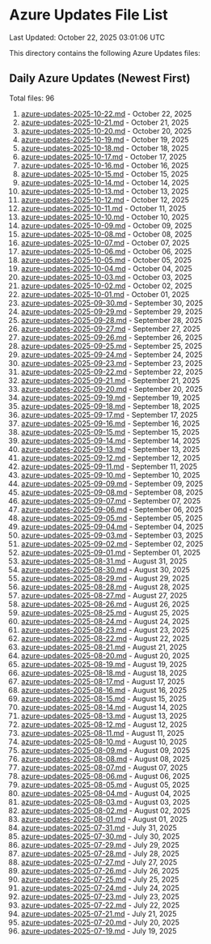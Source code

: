 # Azure Updates File List

Last Updated: October 22, 2025 03:01:06 UTC

This directory contains the following Azure Updates files:

## Daily Azure Updates (Newest First)

Total files: 96

1. [azure-updates-2025-10-22.md](./azure-updates-2025-10-22.md) - October 22, 2025
2. [azure-updates-2025-10-21.md](./azure-updates-2025-10-21.md) - October 21, 2025
3. [azure-updates-2025-10-20.md](./azure-updates-2025-10-20.md) - October 20, 2025
4. [azure-updates-2025-10-19.md](./azure-updates-2025-10-19.md) - October 19, 2025
5. [azure-updates-2025-10-18.md](./azure-updates-2025-10-18.md) - October 18, 2025
6. [azure-updates-2025-10-17.md](./azure-updates-2025-10-17.md) - October 17, 2025
7. [azure-updates-2025-10-16.md](./azure-updates-2025-10-16.md) - October 16, 2025
8. [azure-updates-2025-10-15.md](./azure-updates-2025-10-15.md) - October 15, 2025
9. [azure-updates-2025-10-14.md](./azure-updates-2025-10-14.md) - October 14, 2025
10. [azure-updates-2025-10-13.md](./azure-updates-2025-10-13.md) - October 13, 2025
11. [azure-updates-2025-10-12.md](./azure-updates-2025-10-12.md) - October 12, 2025
12. [azure-updates-2025-10-11.md](./azure-updates-2025-10-11.md) - October 11, 2025
13. [azure-updates-2025-10-10.md](./azure-updates-2025-10-10.md) - October 10, 2025
14. [azure-updates-2025-10-09.md](./azure-updates-2025-10-09.md) - October 09, 2025
15. [azure-updates-2025-10-08.md](./azure-updates-2025-10-08.md) - October 08, 2025
16. [azure-updates-2025-10-07.md](./azure-updates-2025-10-07.md) - October 07, 2025
17. [azure-updates-2025-10-06.md](./azure-updates-2025-10-06.md) - October 06, 2025
18. [azure-updates-2025-10-05.md](./azure-updates-2025-10-05.md) - October 05, 2025
19. [azure-updates-2025-10-04.md](./azure-updates-2025-10-04.md) - October 04, 2025
20. [azure-updates-2025-10-03.md](./azure-updates-2025-10-03.md) - October 03, 2025
21. [azure-updates-2025-10-02.md](./azure-updates-2025-10-02.md) - October 02, 2025
22. [azure-updates-2025-10-01.md](./azure-updates-2025-10-01.md) - October 01, 2025
23. [azure-updates-2025-09-30.md](./azure-updates-2025-09-30.md) - September 30, 2025
24. [azure-updates-2025-09-29.md](./azure-updates-2025-09-29.md) - September 29, 2025
25. [azure-updates-2025-09-28.md](./azure-updates-2025-09-28.md) - September 28, 2025
26. [azure-updates-2025-09-27.md](./azure-updates-2025-09-27.md) - September 27, 2025
27. [azure-updates-2025-09-26.md](./azure-updates-2025-09-26.md) - September 26, 2025
28. [azure-updates-2025-09-25.md](./azure-updates-2025-09-25.md) - September 25, 2025
29. [azure-updates-2025-09-24.md](./azure-updates-2025-09-24.md) - September 24, 2025
30. [azure-updates-2025-09-23.md](./azure-updates-2025-09-23.md) - September 23, 2025
31. [azure-updates-2025-09-22.md](./azure-updates-2025-09-22.md) - September 22, 2025
32. [azure-updates-2025-09-21.md](./azure-updates-2025-09-21.md) - September 21, 2025
33. [azure-updates-2025-09-20.md](./azure-updates-2025-09-20.md) - September 20, 2025
34. [azure-updates-2025-09-19.md](./azure-updates-2025-09-19.md) - September 19, 2025
35. [azure-updates-2025-09-18.md](./azure-updates-2025-09-18.md) - September 18, 2025
36. [azure-updates-2025-09-17.md](./azure-updates-2025-09-17.md) - September 17, 2025
37. [azure-updates-2025-09-16.md](./azure-updates-2025-09-16.md) - September 16, 2025
38. [azure-updates-2025-09-15.md](./azure-updates-2025-09-15.md) - September 15, 2025
39. [azure-updates-2025-09-14.md](./azure-updates-2025-09-14.md) - September 14, 2025
40. [azure-updates-2025-09-13.md](./azure-updates-2025-09-13.md) - September 13, 2025
41. [azure-updates-2025-09-12.md](./azure-updates-2025-09-12.md) - September 12, 2025
42. [azure-updates-2025-09-11.md](./azure-updates-2025-09-11.md) - September 11, 2025
43. [azure-updates-2025-09-10.md](./azure-updates-2025-09-10.md) - September 10, 2025
44. [azure-updates-2025-09-09.md](./azure-updates-2025-09-09.md) - September 09, 2025
45. [azure-updates-2025-09-08.md](./azure-updates-2025-09-08.md) - September 08, 2025
46. [azure-updates-2025-09-07.md](./azure-updates-2025-09-07.md) - September 07, 2025
47. [azure-updates-2025-09-06.md](./azure-updates-2025-09-06.md) - September 06, 2025
48. [azure-updates-2025-09-05.md](./azure-updates-2025-09-05.md) - September 05, 2025
49. [azure-updates-2025-09-04.md](./azure-updates-2025-09-04.md) - September 04, 2025
50. [azure-updates-2025-09-03.md](./azure-updates-2025-09-03.md) - September 03, 2025
51. [azure-updates-2025-09-02.md](./azure-updates-2025-09-02.md) - September 02, 2025
52. [azure-updates-2025-09-01.md](./azure-updates-2025-09-01.md) - September 01, 2025
53. [azure-updates-2025-08-31.md](./azure-updates-2025-08-31.md) - August 31, 2025
54. [azure-updates-2025-08-30.md](./azure-updates-2025-08-30.md) - August 30, 2025
55. [azure-updates-2025-08-29.md](./azure-updates-2025-08-29.md) - August 29, 2025
56. [azure-updates-2025-08-28.md](./azure-updates-2025-08-28.md) - August 28, 2025
57. [azure-updates-2025-08-27.md](./azure-updates-2025-08-27.md) - August 27, 2025
58. [azure-updates-2025-08-26.md](./azure-updates-2025-08-26.md) - August 26, 2025
59. [azure-updates-2025-08-25.md](./azure-updates-2025-08-25.md) - August 25, 2025
60. [azure-updates-2025-08-24.md](./azure-updates-2025-08-24.md) - August 24, 2025
61. [azure-updates-2025-08-23.md](./azure-updates-2025-08-23.md) - August 23, 2025
62. [azure-updates-2025-08-22.md](./azure-updates-2025-08-22.md) - August 22, 2025
63. [azure-updates-2025-08-21.md](./azure-updates-2025-08-21.md) - August 21, 2025
64. [azure-updates-2025-08-20.md](./azure-updates-2025-08-20.md) - August 20, 2025
65. [azure-updates-2025-08-19.md](./azure-updates-2025-08-19.md) - August 19, 2025
66. [azure-updates-2025-08-18.md](./azure-updates-2025-08-18.md) - August 18, 2025
67. [azure-updates-2025-08-17.md](./azure-updates-2025-08-17.md) - August 17, 2025
68. [azure-updates-2025-08-16.md](./azure-updates-2025-08-16.md) - August 16, 2025
69. [azure-updates-2025-08-15.md](./azure-updates-2025-08-15.md) - August 15, 2025
70. [azure-updates-2025-08-14.md](./azure-updates-2025-08-14.md) - August 14, 2025
71. [azure-updates-2025-08-13.md](./azure-updates-2025-08-13.md) - August 13, 2025
72. [azure-updates-2025-08-12.md](./azure-updates-2025-08-12.md) - August 12, 2025
73. [azure-updates-2025-08-11.md](./azure-updates-2025-08-11.md) - August 11, 2025
74. [azure-updates-2025-08-10.md](./azure-updates-2025-08-10.md) - August 10, 2025
75. [azure-updates-2025-08-09.md](./azure-updates-2025-08-09.md) - August 09, 2025
76. [azure-updates-2025-08-08.md](./azure-updates-2025-08-08.md) - August 08, 2025
77. [azure-updates-2025-08-07.md](./azure-updates-2025-08-07.md) - August 07, 2025
78. [azure-updates-2025-08-06.md](./azure-updates-2025-08-06.md) - August 06, 2025
79. [azure-updates-2025-08-05.md](./azure-updates-2025-08-05.md) - August 05, 2025
80. [azure-updates-2025-08-04.md](./azure-updates-2025-08-04.md) - August 04, 2025
81. [azure-updates-2025-08-03.md](./azure-updates-2025-08-03.md) - August 03, 2025
82. [azure-updates-2025-08-02.md](./azure-updates-2025-08-02.md) - August 02, 2025
83. [azure-updates-2025-08-01.md](./azure-updates-2025-08-01.md) - August 01, 2025
84. [azure-updates-2025-07-31.md](./azure-updates-2025-07-31.md) - July 31, 2025
85. [azure-updates-2025-07-30.md](./azure-updates-2025-07-30.md) - July 30, 2025
86. [azure-updates-2025-07-29.md](./azure-updates-2025-07-29.md) - July 29, 2025
87. [azure-updates-2025-07-28.md](./azure-updates-2025-07-28.md) - July 28, 2025
88. [azure-updates-2025-07-27.md](./azure-updates-2025-07-27.md) - July 27, 2025
89. [azure-updates-2025-07-26.md](./azure-updates-2025-07-26.md) - July 26, 2025
90. [azure-updates-2025-07-25.md](./azure-updates-2025-07-25.md) - July 25, 2025
91. [azure-updates-2025-07-24.md](./azure-updates-2025-07-24.md) - July 24, 2025
92. [azure-updates-2025-07-23.md](./azure-updates-2025-07-23.md) - July 23, 2025
93. [azure-updates-2025-07-22.md](./azure-updates-2025-07-22.md) - July 22, 2025
94. [azure-updates-2025-07-21.md](./azure-updates-2025-07-21.md) - July 21, 2025
95. [azure-updates-2025-07-20.md](./azure-updates-2025-07-20.md) - July 20, 2025
96. [azure-updates-2025-07-19.md](./azure-updates-2025-07-19.md) - July 19, 2025
